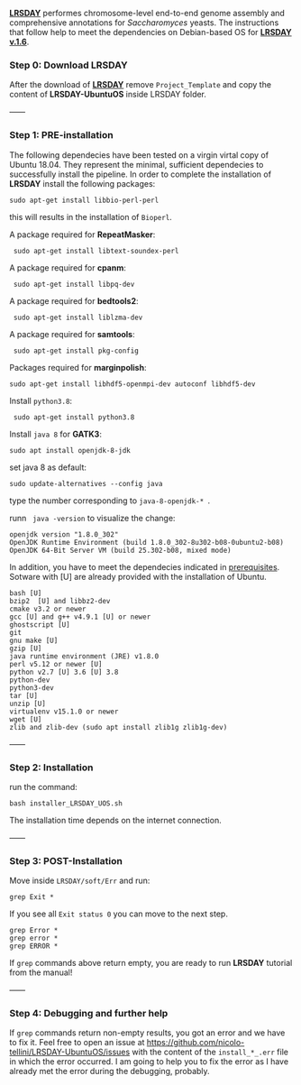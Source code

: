 [**LRSDAY**](https://github.com/yjx1217/LRSDAY) performes chromosome-level end-to-end genome assembly and comprehensive annotations for *Saccharomyces* yeasts.
The instructions that follow help to meet the dependencies on Debian-based OS for [**LRSDAY v.1.6**](https://github.com/yjx1217/LRSDAY/releases/tag/v1.6.0). </br>

### Step 0: Download LRSDAY

After the download of [**LRSDAY**](https://github.com/yjx1217/LRSDAY) remove ```Project_Template``` and copy the content of **LRSDAY-UbuntuOS** inside LRSDAY folder.</br>

——

### Step 1: PRE-installation
The following dependecies have been tested on a virgin virtal copy of Ubuntu 18.04. They represent the minimal, sufficient dependecies to successfully install the pipeline. 
In order to complete the installation of **LRSDAY** install the following packages:

 ```
 sudo apt-get install libbio-perl-perl
```

this will results in the installation of ```Bioperl```.

A package required for **RepeatMasker**:

```
 sudo apt-get install libtext-soundex-perl
```
A package required for **cpanm**:
```
 sudo apt-get install libpq-dev
```
A package required for **bedtools2**:
```
 sudo apt-get install liblzma-dev
```
A package required for **samtools**:
```
 sudo apt-get install pkg-config
```
Packages required for **marginpolish**:
```
sudo apt-get install libhdf5-openmpi-dev autoconf libhdf5-dev
```

Install ```python3.8```:

```
 sudo apt-get install python3.8
```

Install ```java 8``` for **GATK3**: 

```
sudo apt install openjdk-8-jdk
```

set java 8 as default: 

```
sudo update-alternatives --config java
```

type the number corresponding to ```java-8-openjdk-* ```.

runn ``` java -version``` to visualize the change:

```
openjdk version "1.8.0_302"
OpenJDK Runtime Environment (build 1.8.0_302-8u302-b08-0ubuntu2-b08)
OpenJDK 64-Bit Server VM (build 25.302-b08, mixed mode)
```

In addition, you have to meet the dependecies indicated in [prerequisites](https://github.com/yjx1217/LRSDAY/blob/master/prerequisite.txt).</br>
Sotware with [U] are already provided with the installation of Ubuntu. 

```
bash [U]
bzip2  [U] and libbz2-dev 
cmake v3.2 or newer
gcc [U] and g++ v4.9.1 [U] or newer 
ghostscript [U]
git 
gnu make [U]
gzip [U]
java runtime environment (JRE) v1.8.0 
perl v5.12 or newer [U]
python v2.7 [U] 3.6 [U] 3.8 
python-dev
python3-dev
tar [U]
unzip [U]
virtualenv v15.1.0 or newer
wget [U]
zlib and zlib-dev (sudo apt install zlib1g zlib1g-dev)
```
——

### Step 2: Installation

run the command: 
```
bash installer_LRSDAY_UOS.sh
```
The installation time depends on the internet connection.

——

### Step 3: POST-Installation

Move inside ```LRSDAY/soft/Err``` and run: 

```
grep Exit *
```
If you see all ```Exit status 0``` you can move to the next step.

```
grep Error *
grep error *
grep ERROR *
```
If ```grep``` commands above return empty, you are ready to run **LRSDAY** tutorial from the manual!

——

### Step 4: Debugging and further help

If ```grep``` commands return non-empty results, you got an error and we have to fix it. Feel free to open an issue at https://github.com/nicolo-tellini/LRSDAY-UbuntuOS/issues with the content of the ```install_*_.err``` file in which the error occurred. I am going to help you to fix the error as I have already met the error during the debugging, probably.
